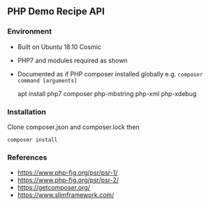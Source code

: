 ## PHP Demo Recipe API

### Environment

- Built on Ubuntu 18.10 Cosmic
- PHP7 and modules required as shown
- Documented as if PHP composer installed globally e.g. `composer command [arguments]`

    apt install php7 composer php-mbstring php-xml php-xdebug

### Installation

Clone composer.json and composer.lock then

    composer install

### References

- https://www.php-fig.org/psr/psr-1/
- https://www.php-fig.org/psr/psr-2/
- https://getcomposer.org/
- https://www.slimframework.com/

